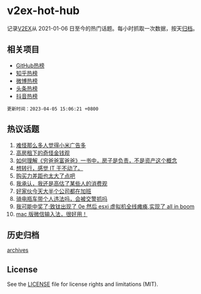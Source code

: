# v2ex-hot-hub

 记录[V2EX](https://www.v2ex.com/)从 2021-01-06 日至今的热门话题。每小时抓取一次数据，按天[归档](archives)。
 
 ## 相关项目

- [GitHub热榜](https://github.com/snaildev/github-hot-hub)
- [知乎热榜](https://github.com/snaildev/zhihu-hot-hub)
- [微博热榜](https://github.com/snaildev/weibo-hot-hub)
- [头条热榜](https://github.com/snaildev/toutiao-hot-hub)
- [抖音热榜](https://github.com/snaildev/douyin-hot-hub)


 `更新时间：2023-04-05 15:06:21 +0800`

## 热议话题

1. [难怪那么多人觉得小米广告多](https://www.v2ex.com/t/929862)
1. [高房租下的奇怪金钱观](https://www.v2ex.com/t/929820)
1. [如何理解《穷爸爸富爸爸》一书中，房子是负责，不是资产这个概念](https://www.v2ex.com/t/929733)
1. [想转行，感觉 IT 干不动了。](https://www.v2ex.com/t/929747)
1. [购买力差距也太大了点吧](https://www.v2ex.com/t/929755)
1. [我承认，我还是高估了某些人的消费观](https://www.v2ex.com/t/929840)
1. [好家伙今天大半个公司都在加班](https://www.v2ex.com/t/929921)
1. [骑电瓶车带个人违法吗，会被交警抓吗](https://www.v2ex.com/t/929739)
1. [我可能中奖了;致钛出现了 0e 然后 esxi 虚拟机全线瘫痪,实现了 all in boom](https://www.v2ex.com/t/929866)
1. [mac 版微信输入法，很好用！](https://www.v2ex.com/t/929889)

## 历史归档

[archives](archives)

## License

See the [LICENSE](LICENSE) file for license rights and limitations (MIT).
